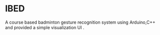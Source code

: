 # IBED
A course based badminton gesture recognition system using Arduino,C++ and provided a simple visualization UI .

## 
